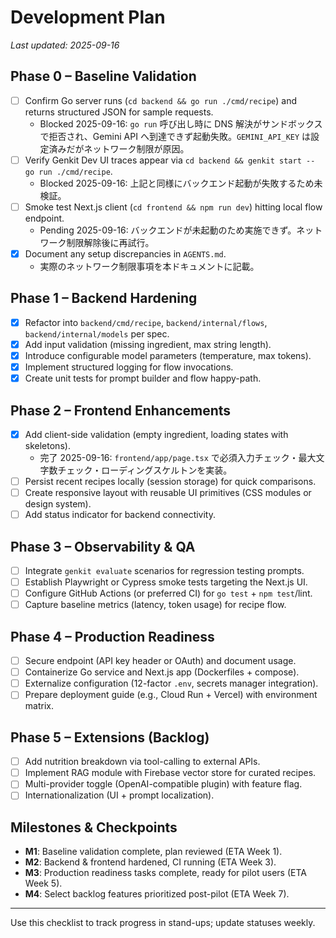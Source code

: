 # Development Plan

_Last updated: 2025-09-16_

## Phase 0 – Baseline Validation
- [ ] Confirm Go server runs (`cd backend && go run ./cmd/recipe`) and returns structured JSON for sample requests.
  - Blocked 2025-09-16: `go run` 呼び出し時に DNS 解決がサンドボックスで拒否され、Gemini API へ到達できず起動失敗。`GEMINI_API_KEY` は設定済みだがネットワーク制限が原因。
- [ ] Verify Genkit Dev UI traces appear via `cd backend && genkit start -- go run ./cmd/recipe`.
  - Blocked 2025-09-16: 上記と同様にバックエンド起動が失敗するため未検証。
- [ ] Smoke test Next.js client (`cd frontend && npm run dev`) hitting local flow endpoint.
  - Pending 2025-09-16: バックエンドが未起動のため実施できず。ネットワーク制限解除後に再試行。
- [x] Document any setup discrepancies in `AGENTS.md`.
  - 実際のネットワーク制限事項を本ドキュメントに記載。

## Phase 1 – Backend Hardening
- [x] Refactor into `backend/cmd/recipe`, `backend/internal/flows`, `backend/internal/models` per spec.
- [x] Add input validation (missing ingredient, max string length).
- [x] Introduce configurable model parameters (temperature, max tokens).
- [x] Implement structured logging for flow invocations.
- [x] Create unit tests for prompt builder and flow happy-path.

## Phase 2 – Frontend Enhancements
- [x] Add client-side validation (empty ingredient, loading states with skeletons).
  - 完了 2025-09-16: `frontend/app/page.tsx` で必須入力チェック・最大文字数チェック・ローディングスケルトンを実装。
- [ ] Persist recent recipes locally (session storage) for quick comparisons.
- [ ] Create responsive layout with reusable UI primitives (CSS modules or design system).
- [ ] Add status indicator for backend connectivity.

## Phase 3 – Observability & QA
- [ ] Integrate `genkit evaluate` scenarios for regression testing prompts.
- [ ] Establish Playwright or Cypress smoke tests targeting the Next.js UI.
- [ ] Configure GitHub Actions (or preferred CI) for `go test` + `npm test`/lint.
- [ ] Capture baseline metrics (latency, token usage) for recipe flow.

## Phase 4 – Production Readiness
- [ ] Secure endpoint (API key header or OAuth) and document usage.
- [ ] Containerize Go service and Next.js app (Dockerfiles + compose).
- [ ] Externalize configuration (12-factor `.env`, secrets manager integration).
- [ ] Prepare deployment guide (e.g., Cloud Run + Vercel) with environment matrix.

## Phase 5 – Extensions (Backlog)
- [ ] Add nutrition breakdown via tool-calling to external APIs.
- [ ] Implement RAG module with Firebase vector store for curated recipes.
- [ ] Multi-provider toggle (OpenAI-compatible plugin) with feature flag.
- [ ] Internationalization (UI + prompt localization).

## Milestones & Checkpoints
- **M1**: Baseline validation complete, plan reviewed (ETA Week 1).
- **M2**: Backend & frontend hardened, CI running (ETA Week 3).
- **M3**: Production readiness tasks complete, ready for pilot users (ETA Week 5).
- **M4**: Select backlog features prioritized post-pilot (ETA Week 7).

---
Use this checklist to track progress in stand-ups; update statuses weekly.
